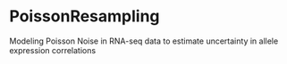 # PoissonResampling
Modeling Poisson Noise in RNA-seq data to estimate uncertainty in allele expression correlations
